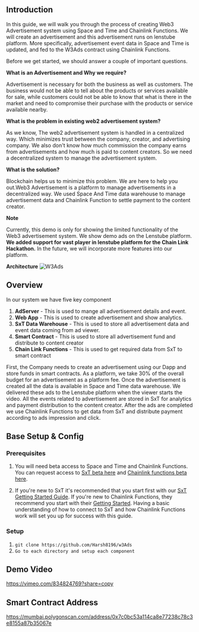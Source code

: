 
## Introduction 
In this guide, we will walk you through the process of creating Web3 Advertisement system using Space and Time and Chainlink Functions. We will create an advertisement and this advertisement runs on lenstube platform. More specifically, advertisement event data in Space and Time is updated, and fed to the W3Ads contract using Chainlink Functions. 

Before we get started, we should answer a couple of important questions. 

**What is an Advertisement and Why we require?**

Advertisement is necessary for both the business as well as customers. The business would not be able to tell about the products or services available for sale, while customers could not be able to know that what is there in the market and need to compromise their purchase with the products or service available nearby.

**What is the problem in existing web2 advertisement system?**

As we know, The web2 advertisement system is handled in a centralized way. Which minimizes trust between the company, creator, and advertising company. We also don't know how much commission the company earns from advertisements and how much is paid to content creators. So we need a decentralized system to manage the advertisement system.

**What is the solution?**

Blockchain helps us to minimize this problem. We are here to help you out.Web3 Advertisement is a platform to manage advertisements in a decentralized way. We used Space And Time data warehouse to manage advertisement data and Chainlink Function to settle payment to the content creator.

**Note**

Currently, this demo is only for showing the limited functionality of the Web3 advertisement system. We show demo ads on the Lenstube platform. **We added support for vast player in lenstube platform for the Chain Link Hackathon.** In the future, we will incorporate more features into our platform.

**Architecture**
![W3Ads](https://github.com/Harsh8196/w3Ads/assets/35626990/90af9178-1398-42b4-bac6-c88a9c692eca)

## Overview  
In our system we have five key component
1) **AdServer** - This is used to mange all advertisement details and event.
2) **Web App** - This is used to create advertisement and show analytics.
3) **SxT Data Warehouse** - This is used to store all advertisement data and event data coming from ad viewer.
4) **Smart Contract** - This is used to store all advertisement fund and distribute to content creator
5) **Chain Link Functions** - This is used to get required data from SxT to smart contract

First, the Company needs to create an advertisement using our Dapp and store funds in smart contracts. As a platform, we take 30% of the overall budget for an advertisement as a platform fee. Once the advertisement is created all the data is available in Space and Time data warehouse. We delivered these ads to the Lenstube platform when the viewer starts the video. All the events related to advertisement are stored in SxT for analytics and payment distribution to the content creator. After the ads are completed we use Chainlink Functions to get data from SxT and distribute payment according to ads impression and click.

## Base Setup & Config 

### Prerequisites
1) You will need beta access to Space and Time and Chainlink Functions. You can request access to [SxT beta here](https://www.spaceandtime.io/access-beta) and [Chainlink functions beta here](https://chainlinkcommunity.typeform.com/requestaccess?typeform-source=docs.chain.link).  

2) If you're new to SxT it's recommended that you start first with our [SxT Getting Started Guide](https://docs.spaceandtime.io/docs/getting-started). If you're new to Chainlink Functions, they recommend you start with their [Getting Started](https://docs.chain.link/chainlink-functions/getting-started/). Having a basic understanding of how to connect to SxT and how Chainlink Functions work will set you up for success with this guide.   

### Setup 
1) `git clone https://github.com/Harsh8196/w3Ads`
2) `Go to each directory and setup each component` 

## Demo Video
https://vimeo.com/834824769?share=copy

## Smart Contract Address
https://mumbai.polygonscan.com/address/0x7c0bc53a114ca8e77238c78c3e8155a87b35067e

